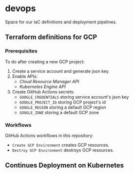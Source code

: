 # devops

Space for our IaC definitions and deployment pipelines.

## Terraform definitions for GCP

### Prerequisites

To do after creating a new GCP project:

1. Create a service account and generate json key.
2. Enable APIs:
   - _Cloud Resource Manager API_
   - _Kubernetes Engine API_
3. Create GitHub Actions secrets:
   - `GOOGLE_CREDENTIALS` storing service account's json key
   - `GOOGLE_PROJECT_ID` storing GCP project's id
   - `GOOGLE_REGION` storing a default GCP region
   - `GOOGLE_ZONE` storing a default GCP zone

### Workflows

GitHub Actions workflows in this repository:

- `Create GCP Environment` creates GCP resources.
- `Destroy GCP Environment` destroys GCP resources.

## Continues Deployment on Kubernetes
